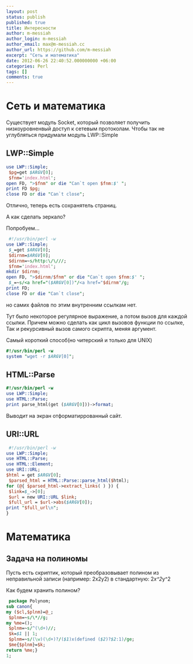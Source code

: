 ```yaml
---
layout: post
status: publish
published: true
title: Интересности
author: m-messiah
author_login: m-messiah
author_email: max@m-messiah.cc
author_url: https://github.com/m-messiah
excerpt: "Сеть и математика"
date: 2012-06-26 22:40:52.000000000 +06:00
categories: Perl
tags: []
comments: true
---
```


# Сеть и математика #


Существует модуль Socket, который позволяет получить низкоуровненвый доступ к сетевым протоколам.
Чтобы так не углубляться придумали модуль LWP::Simple
## LWP::Simple ##

```perl
use LWP::Simple;
 $pg=get $ARGV[0];
 $fnm='index.html';
open FD, ">$fnm" or die "Can`t open $fnm:$' ";
print FD $pg;
close FD or die "Can`t close";
```

Отлично, теперь есть сохранятель страниц.

А как сделать зеркало?

Попробуем...

```perl
 #!/usr/bin/perl -w
use LWP::Simple;
 $_=get $ARGV[0];
 $dirnm=$ARGV[0];
 $dirnm=~s/http:\/\///;
 $fnm='index.html';
mkdir $dirnm;
open FD, ">$dirnm/$fnm" or die "Can`t open $fnm:$' ";
 $_=~s/<a href="($ARGV[0])"/<a href="$dirnm"/g;
print FD;
close FD or die "Can`t close";
```

но самих файлов по этим внутренним ссылкам нет.

Тут было некоторое регулярное выражение, а потом вызов для каждой ссылки.
Причем можно сделать как цикл вызовов функции по ссылке,
Так и рекурсивный вызов самого скрипта, меняя аргумент.

Самый короткий способ(но читерский и только для UNIX)

```perl
#!/usr/bin/perl -w
system "wget -r $ARGV[0]";
```

## HTML::Parse ##

```perl
#!/usr/bin/perl -w
use LWP::Simple;
use HTML::Parse;
print parse_html(get ($ARGV[0]))->format;
```

Выводит на экран отформатиррованный сайт.
## URI::URL ##

```perl
 #!/usr/bin/perl -w
use LWP::Simple;
use HTML::Parse;
use HTML::Element;
use URI::URL;
$html = get $ARGV[0];
 $parsed_html = HTML::Parse::parse_html($html);
for (@{ $parsed_html->extract_links( ) }) {
 $link=$_->[0];
 $url = new URI::URL $link;
 $full_url = $url->abs($ARGV[0]);
print "$full_url\n";
}
```

# Математика #
## Задача на полиномы ##
Пусть есть скриптик, который преобразовывает полином из неправильной записи (например: 2x2y2) в стандартную: 2*x^2*y^2

Как будем хранить полином?

```perl
 package Polynom;
sub canon{
my ($cl,$plnm)=@_;
 $plnm=~s/\*//g;
my %me=();
 $plnm=~s/^(\d+)//;
 $k=$1 || 1;
 $plnm=~s/(\w)(\d+)?/($1)x(defined ($2)?$2:1)/ge;
 $me{$plnm}=$k;
return %me;}
1;
```


